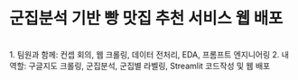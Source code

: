 # 군집분석 기반 빵 맛집 추천 서비스 웹 배포
</br>
1. 팀원과 함께: 컨셉 회의, 웹 크롤링, 데이터 전처리, EDA, 프롬프트 엔지니어링
2. 내 역할: 구글지도 크롤링, 군집분석, 군집별 라벨링, Streamlit 코드작성 및 웹 배포
